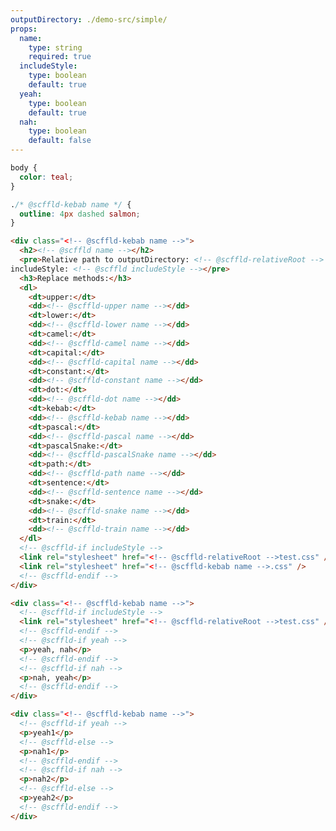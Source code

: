 ```yaml
---
outputDirectory: ./demo-src/simple/
props:
  name:
    type: string
    required: true
  includeStyle:
    type: boolean
    default: true
  yeah:
    type: boolean
    default: true
  nah:
    type: boolean
    default: false
---
```


```scss { filename: 'test.css', condition: includeStyle }
body {
  color: teal;
}
```

```scss { filename: '${ @scffld-pascal name }/${ @scffld-kebab name }.css', condition: includeStyle }
./* @scffld-kebab name */ {
  outline: 4px dashed salmon;
}
```

```html { filename: '${ @scffld-pascal name }/${ @scffld-kebab name }-replace.html' }
<div class="<!-- @scffld-kebab name -->">
  <h2><!-- @scffld name --></h2>
  <pre>Relative path to outputDirectory: <!-- @scffld-relativeRoot -->
includeStyle: <!-- @scffld includeStyle --></pre>
  <h3>Replace methods:</h3>
  <dl>
    <dt>upper:</dt>
    <dd><!-- @scffld-upper name --></dd>
    <dt>lower:</dt>
    <dd><!-- @scffld-lower name --></dd>
    <dt>camel:</dt>
    <dd><!-- @scffld-camel name --></dd>
    <dt>capital:</dt>
    <dd><!-- @scffld-capital name --></dd>
    <dt>constant:</dt>
    <dd><!-- @scffld-constant name --></dd>
    <dt>dot:</dt>
    <dd><!-- @scffld-dot name --></dd>
    <dt>kebab:</dt>
    <dd><!-- @scffld-kebab name --></dd>
    <dt>pascal:</dt>
    <dd><!-- @scffld-pascal name --></dd>
    <dt>pascalSnake:</dt>
    <dd><!-- @scffld-pascalSnake name --></dd>
    <dt>path:</dt>
    <dd><!-- @scffld-path name --></dd>
    <dt>sentence:</dt>
    <dd><!-- @scffld-sentence name --></dd>
    <dt>snake:</dt>
    <dd><!-- @scffld-snake name --></dd>
    <dt>train:</dt>
    <dd><!-- @scffld-train name --></dd>
  </dl>
  <!-- @scffld-if includeStyle -->
  <link rel="stylesheet" href="<!-- @scffld-relativeRoot -->test.css" />
  <link rel="stylesheet" href="<!-- @scffld-kebab name -->.css" />
  <!-- @scffld-endif -->
</div>
```

```html { filename: '${ @scffld-pascal name }/${ @scffld-kebab name }-conditionals.html' }
<div class="<!-- @scffld-kebab name -->">
  <!-- @scffld-if includeStyle -->
  <link rel="stylesheet" href="<!-- @scffld-relativeRoot -->test.css" />
  <!-- @scffld-endif -->
  <!-- @scffld-if yeah -->
  <p>yeah, nah</p>
  <!-- @scffld-endif -->
  <!-- @scffld-if nah -->
  <p>nah, yeah</p>
  <!-- @scffld-endif -->
</div>
```

```html { filename: '${ @scffld-pascal name }/${ @scffld-kebab name }-else.html' }
<div class="<!-- @scffld-kebab name -->">
  <!-- @scffld-if yeah -->
  <p>yeah1</p>
  <!-- @scffld-else -->
  <p>nah1</p>
  <!-- @scffld-endif -->
  <!-- @scffld-if nah -->
  <p>nah2</p>
  <!-- @scffld-else -->
  <p>yeah2</p>
  <!-- @scffld-endif -->
</div>
```
